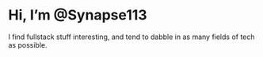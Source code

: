 # Hi, I’m @Synapse113
I find fullstack stuff interesting, and tend to dabble in as many fields of tech as possible.

<!---
Synapse113/Synapse113 is a ✨ special ✨ repository because its `README.md` (this file) appears on your GitHub profile.
You can click the Preview link to take a look at your changes.
--->
